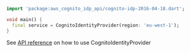 ```dart
import 'package:aws_cognito_idp_api/cognito-idp-2016-04-18.dart';

void main() {
  final service = CognitoIdentityProvider(region: 'eu-west-1');
}
```

See [API reference](https://pub.dev/documentation/aws_cognito_idp_api/latest/cognito-idp-2016-04-18/CognitoIdentityProvider-class.html) on how to use CognitoIdentityProvider
